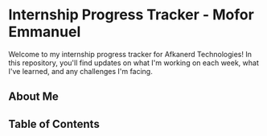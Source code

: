 # Internship Progress Tracker - Mofor Emmanuel

Welcome to my internship progress tracker for Afkanerd Technologies! In this repository, you'll find updates on what I'm working on each week, what I've learned, and any challenges I'm facing. 

## About Me
<!-- Write a brief introduction about yourself that includes your name, where you're from, your educational background, and any relevant experiences or interests you have that led you to pursue this internship. Additionally, please share what you hope to gain from this internship and how you plan to contribute to the team. -->

## Table of Contents

<!-- Sample item -->
<!-- - [Week 1: May 1 - May 7](./week1.md) -->
